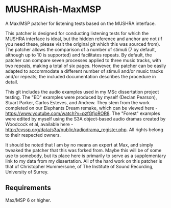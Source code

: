 # MUSHRAish-MaxMSP

A Max/MSP patcher for listening tests based on the MUSHRA interface.

This patcher is designed for conducting listening tests for which the MUSHRA interface is ideal, but the hidden reference and anchor are not (if you need these, please visit the original git which this was sourced from). The patcher allows the comparison of a number of stimuli (7 by default, although up to 10 is supported) and facilitates repeats. By default, the patcher can compare seven processes applied to three music tracks, with two repeats, making a total of six pages. However, the patcher can be easily adapted to accommodate a different number of stimuli and/or music tracks and/or repeats; the included documentation describes the procedure in detail.

This git includes the audio examples used in my MSc dissertation project testing. The "ED" examples were produced by myself (Declan Pearson), Stuart Parker, Carlos Esteves, and Andrew. They stem from the work completed on our Elephants Dream remake, which can be viewed here - https://www.youtube.com/watch?v=pzfGfjoROR8. The "Forest" examples were edited by myself using the S3A object-based audio dramas created by Woodcock et al, available here - http://cvssp.org/data/s3a/public/radiodrama_register.php. All rights belong to their respected owners. 

It should be noted that I am by no means an expert at Max, and simply tweaked the patcher that this was forked from. Maybe this will be of some use to somebody, but its place here is primarily to serve as a supplementary link to my data from my dissertation. All of the hard work on this patcher is that of Christopher Hummersone, of The Institute of Sound Recording, University of Surrey. 

## Requirements

Max/MSP 6 or higher.

